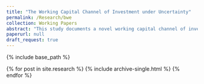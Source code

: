 ```yaml
---
title: "The Working Capital Channel of Investment under Uncertainty"
permalink: /Research/bwe
collection: Working Papers
abstract: "This study documents a novel working capital channel of investment under uncertainty, wherein uncertainty affects investment not through adjustment costs or irreversibility but through working capital and cash flows. The uncertainty comes from a prevalent supply chain phenomenon known as the bullwhip effect, where demand volatility is amplified upstream along the supply chain from retailers to raw materials suppliers. Analyzing a sample of over 155,000 supply chains, I find that a high bullwhip effect leads firms to increase their inventory levels, raising working capital demands and reducing cash available for investment, especially for financially constrained firms.This channel links the investment under uncertainty and investment-cash flow sensitivity literatures by showing how uncertainty can be transmitted through working capital and cash flow, ultimately impacting investment decisions. Additionally, this analysis is one of the first to link the well-known bullwhip effect to corporate finance and firms’ investment decisions." 
paperurl: null
draft_request: true
---
```


{% include base_path %}


{% for post in site.research %}
  {% include archive-single.html %}
{% endfor %}
